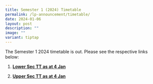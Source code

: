 ```yaml
---
title: Semester 1 (2024) Timetable
permalink: /lp-announcement/timetable/
date: 2024-01-06
layout: post
description: ""
image: ""
variant: tiptap
---
```

<p>The Semester 1 2024 timetable is out. Please see the respective links below:</p><ol data-tight="true" class="tight"><li><p><strong><a href="https://drive.google.com/drive/folders/1IUZUoLhvcNRsFK_43xTiUazQ2FBaTi6S?usp=sharing" rel="noopener noreferrer nofollow" target="_blank">Lower Sec TT as at 4 Jan</a></strong></p></li><li><p><strong><a href="https://drive.google.com/drive/folders/10JtGarTehRVXYzo0arjF18svGIk-Uxv_?usp=sharing" rel="noopener noreferrer nofollow" target="_blank">Upper Sec TT as at 4 Jan</a></strong></p></li></ol><p></p>